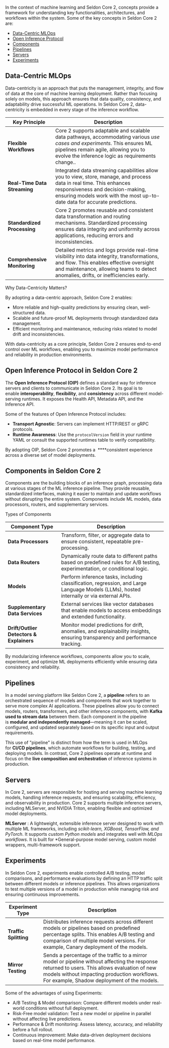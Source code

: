 
In the context of machine learning and Seldon Core 2, concepts provide a framework for understanding key functionalities, architectures, and workflows within the system. Some of the key concepts in Seldon Core 2 are:

* [Data-Centric MLOps](#data-centric-mlops)
* [Open Inference Protocol](#open-inference-protocol-in-seldon-core-2)
* [Components](#components-in-seldon-core-2)
* [Pipelines](#pipelines)
* [Servers](#servers)
* [Experiments](#experiments)

## Data-Centric MLOps

Data-centricity is an approach that puts the management, integrity, and flow of data at the core of machine learning deployment. Rather than focusing solely on models, this approach ensures that data quality, consistency, and adaptability drive successful ML operations. In Seldon Core 2, data-centricity is embedded in every stage of the inference workflow.

| **Key Principle**          | **Description** |
|---------------------------|---------------|
| **Flexible Workflows**      | Core 2 supports adaptable and scalable data pathways, accommodating various *use cases and experiments*. This ensures ML pipelines remain agile, allowing you to evolve the inference logic as requirements change.. |
| **Real-Time Data Streaming** | Integrated data streaming capabilities allow you to view, store, manage, and process data in real time. This enhances responsiveness and decision-making, ensuring models work with the most up-to-date data for accurate predictions. |
| **Standardized Processing**  | Core 2 promotes reusable and consistent data transformation and routing mechanisms. Standardized processing ensures data integrity and uniformity across applications, reducing errors and inconsistencies. |
| **Comprehensive Monitoring** | Detailed metrics and logs provide real-time visibility into data integrity, transformations, and flow. This enables effective oversight and maintenance, allowing teams to detect anomalies, drifts, or inefficiencies early.|

Why Data-Centricity Matters?

By adopting a data-centric approach, Seldon Core 2 enables:
* More reliable and high-quality predictions by ensuring clean, well-structured data.
* Scalable and future-proof ML deployments through standardized data management.
* Efficient monitoring and maintenance, reducing risks related to model drift and inconsistencies.

With data-centricity as a core principle, Seldon Core 2 ensures end-to-end control over ML workflows, enabling you to maximize model performance and reliability in production environments.

## Open Inference Protocol in Seldon Core 2
The **Open Inference Protocol (OIP)** defines a standard way for inference servers and clients to communicate in Seldon Core 2. Its goal is to enable **interoperability**, **flexibility**, and **consistency** across different model-serving runtimes. It exposes the Health API, Metadata API, and the Inference API.

Some of the features of Open Inference Protocol includes:

- **Transport Agnostic**: Servers can implement HTTP/REST or  gRPC protocols.
- **Runtime Awareness**: Use the `protocolVersion` field in your runtime YAML or consult the supported runtimes table to verify compatibility.

By adopting OIP, Seldon Core 2 promotes a  ****consistent experience across a diverse set of model deployments.

## Components in Seldon Core 2
Components are the building blocks of an inference graph, processing data at various stages of the ML inference pipeline. They provide reusable, standardized interfaces, making it easier to maintain and update workflows without disrupting the entire system. Components include ML models, data processors, routers, and supplementary services.

Types of Components

| **Component Type**                     | **Description** |
|-----------------------------------------|---------------|
| **Data Processors**                     | Transform, filter, or aggregate data to ensure consistent, repeatable pre-processing. |
| **Data Routers**                         | Dynamically route data to different paths based on predefined rules for A/B testing, experimentation, or conditional logic. |
| **Models**                               | Perform inference tasks, including classification, regression, and Large Language Models (LLMs), hosted internally or via external APIs. |
| **Supplementary Data Services**         | External services like vector databases that enable models to access embeddings and extended functionality. |
| **Drift/Outlier Detectors & Explainers** | Monitor model predictions for drift, anomalies, and explainability insights, ensuring transparency and performance tracking. |

By modularizing inference workflows, components allow you to scale, experiment, and optimize ML deployments efficiently while ensuring data consistency and reliability. 


## Pipelines

In a model serving platform like Seldon Core 2, a **pipeline** refers to an orchestrated sequence of models and components that work together to serve more complex AI applications. These pipelines allow you to connect models, routers, transformers, and other inference components, with **Kafka used to stream data** between them. Each component in the pipeline is **modular and independently managed**—meaning it can be scaled, configured, and updated separately based on its specific input and output requirements.

This use of "pipeline" is distinct from how the term is used in MLOps for **CI/CD pipelines**, which automate workflows for building, testing, and deploying models. In contrast, Core 2 pipelines operate at runtime and focus on the **live composition and orchestration** of inference systems in production.

## Servers
In Core 2, servers are responsible for hosting and serving machine learning models, handling inference requests, and ensuring scalability, efficiency, and observability in production. Core 2 supports multiple inference servers, including MLServer, and NVIDIA Triton, enabling flexible and optimized model deployments.

**MLServer** : A lightweight, extensible inference server designed to work with multiple ML frameworks, including *scikit-learn, XGBoost, TensorFlow, and PyTorch*. It supports *custom Python models* and integrates well with *MLOps workflows*. It is built for *General-purpose model serving, custom model wrappers, multi-framework support.

## Experiments

In Seldon Core 2, experiments enable controlled A/B testing, model comparisons, and performance evaluations by defining an HTTP traffic split between different models or inference pipelines. This allows organizations to test multiple versions of a model in production while managing risk and ensuring continuous improvements.

| **Experiment Type**  | **Description** |
|----------------------|----------------|
| **Traffic Splitting** | Distributes inference requests across different models or pipelines based on predefined percentage splits. This enables A/B testing and comparison of multiple model versions. For example, Canary deployment of the models.|
| **Mirror Testing** | Sends a percentage of the traffic to a mirror model or pipeline without affecting the response returned to users. This allows evaluation of new models without impacting production workflows. For example, Shadow deployment of the models. |

Some of the advantages of using Experiments:
- A/B Testing & Model comparison: Compare different models under real-world conditions without full deployment.
- Risk-Free model validation: Test a new model or pipeline in parallel without affecting live predictions.
- Performance & Drift monitoring: Assess latency, accuracy, and reliability before a full rollout.
- Continuous improvement: Make data-driven deployment decisions based on real-time model performance.

